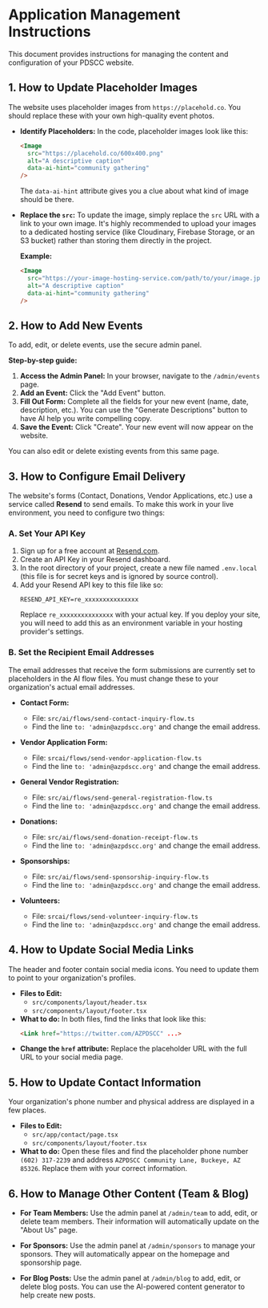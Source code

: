 
# Application Management Instructions

This document provides instructions for managing the content and configuration of your PDSCC website.

## 1. How to Update Placeholder Images

The website uses placeholder images from `https://placehold.co`. You should replace these with your own high-quality event photos.

- **Identify Placeholders:** In the code, placeholder images look like this:
  ```html
  <Image 
    src="https://placehold.co/600x400.png" 
    alt="A descriptive caption"
    data-ai-hint="community gathering" 
  />
  ```
  The `data-ai-hint` attribute gives you a clue about what kind of image should be there.

- **Replace the `src`:** To update the image, simply replace the `src` URL with a link to your own image. It's highly recommended to upload your images to a dedicated hosting service (like Cloudinary, Firebase Storage, or an S3 bucket) rather than storing them directly in the project.

  **Example:**
  ```html
  <Image 
    src="https://your-image-hosting-service.com/path/to/your/image.jpg" 
    alt="A descriptive caption"
    data-ai-hint="community gathering" 
  />
  ```

## 2. How to Add New Events

To add, edit, or delete events, use the secure admin panel.

**Step-by-step guide:**

1.  **Access the Admin Panel:** In your browser, navigate to the `/admin/events` page.
2.  **Add an Event:** Click the "Add Event" button.
3.  **Fill Out Form:** Complete all the fields for your new event (name, date, description, etc.). You can use the "Generate Descriptions" button to have AI help you write compelling copy.
4.  **Save the Event:** Click "Create". Your new event will now appear on the website.

You can also edit or delete existing events from this same page.

## 3. How to Configure Email Delivery

The website's forms (Contact, Donations, Vendor Applications, etc.) use a service called **Resend** to send emails. To make this work in your live environment, you need to configure two things:

### A. Set Your API Key

1.  Sign up for a free account at [Resend.com](https://resend.com).
2.  Create an API Key in your Resend dashboard.
3.  In the root directory of your project, create a new file named `.env.local` (this file is for secret keys and is ignored by source control).
4.  Add your Resend API key to this file like so:
    ```
    RESEND_API_KEY=re_xxxxxxxxxxxxxxx
    ```
    Replace `re_xxxxxxxxxxxxxxx` with your actual key. If you deploy your site, you will need to add this as an environment variable in your hosting provider's settings.

### B. Set the Recipient Email Addresses

The email addresses that receive the form submissions are currently set to placeholders in the AI flow files. You must change these to your organization's actual email addresses.

-   **Contact Form:**
    -   File: `src/ai/flows/send-contact-inquiry-flow.ts`
    -   Find the line `to: 'admin@azpdscc.org'` and change the email address.

-   **Vendor Application Form:**
    -   File: `srcai/flows/send-vendor-application-flow.ts`
    -   Find the line `to: 'admin@azpdscc.org'` and change the email address.

-   **General Vendor Registration:**
    -   File: `src/ai/flows/send-general-registration-flow.ts`
    -   Find the line `to: 'admin@azpdscc.org'` and change the email address.

-   **Donations:**
    -   File: `src/ai/flows/send-donation-receipt-flow.ts`
    -   Find the line `to: 'admin@azpdscc.org'` and change the email address.

-   **Sponsorships:**
    -   File: `src/ai/flows/send-sponsorship-inquiry-flow.ts`
    -   Find the line `to: 'admin@azpdscc.org'` and change the email address.

-   **Volunteers:**
    -   File: `srcai/flows/send-volunteer-inquiry-flow.ts`
    -   Find the line `to: 'admin@azpdscc.org'` and change the email address.

## 4. How to Update Social Media Links

The header and footer contain social media icons. You need to update them to point to your organization's profiles.

-   **Files to Edit:**
    -   `src/components/layout/header.tsx`
    -   `src/components/layout/footer.tsx`
-   **What to do:** In both files, find the links that look like this:
    ```html
    <Link href="https://twitter.com/AZPDSCC" ...>
    ```
-   **Change the `href` attribute:** Replace the placeholder URL with the full URL to your social media page.

## 5. How to Update Contact Information

Your organization's phone number and physical address are displayed in a few places.

-   **Files to Edit:**
    -   `src/app/contact/page.tsx`
    -   `src/components/layout/footer.tsx`
-   **What to do:** Open these files and find the placeholder phone number `(602) 317-2239` and address `AZPDSCC Community Lane, Buckeye, AZ 85326`. Replace them with your correct information.

## 6. How to Manage Other Content (Team & Blog)

-   **For Team Members:** Use the admin panel at `/admin/team` to add, edit, or delete team members. Their information will automatically update on the "About Us" page.

-   **For Sponsors:** Use the admin panel at `/admin/sponsors` to manage your sponsors. They will automatically appear on the homepage and sponsorship page.

-   **For Blog Posts:** Use the admin panel at `/admin/blog` to add, edit, or delete blog posts. You can use the AI-powered content generator to help create new posts.
